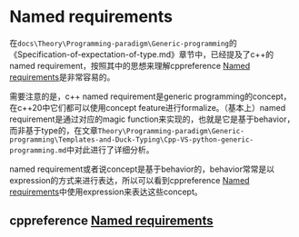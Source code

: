 # Named requirements

在`docs\Theory\Programming-paradigm\Generic-programming`的《Specification-of-expectation-of-type.md》章节中，已经提及了c++的named requirement，按照其中的思想来理解cppreference [Named requirements](https://en.cppreference.com/w/cpp/named_req)是非常容易的。

需要注意的是，c++ named requirement是generic programming的concept，在c++20中它们都可以使用concept feature进行formalize。（基本上）named requirement是通过对应的magic function来实现的，也就是它是基于behavior，而非基于type的，在文章`Theory\Programming-paradigm\Generic-programming\Templates-and-Duck-Typing\Cpp-VS-python-generic-programming.md`中对此进行了详细分析。

named requirement或者说concept是基于behavior的，behavior常常是以expression的方式来进行表达，所以可以看到cppreference [Named requirements](https://en.cppreference.com/w/cpp/named_req)中使用expression来表达这些concept。

## cppreference [Named requirements](https://en.cppreference.com/w/cpp/named_req)